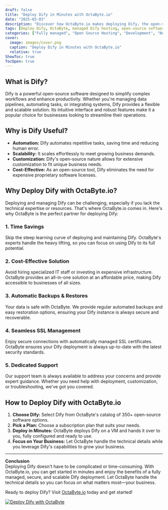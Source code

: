 ```yaml
---
draft: false
title: "Deploy Dify in Minutes with OctaByte.io"
date: "2025-03-03"
description: "Discover how OctaByte.io makes deploying Dify, the open-source software, effortless and hassle-free. Learn about Dify's capabilities, its benefits, and why OctaByte is the ideal platform for seamless deployment and management."
tags: [Deploy Dify, OctaByte, managed Dify hosting, open-source software deployment, Dify benefits, managed open-source services, Dify deployment made easy, OctaByte Dify hosting, Dify on VM, managed IT services]
categories: ["Fully managed", "Open Source Hosting", "Development", "Nocode Lowcode", "Dify"]
cover:
  image: images/cover.png
  caption: "Deploy Dify in Minutes with OctaByte.io"
  relative: true
ShowToc: true
TocOpen: true
---
```



## What is Dify?

Dify is a powerful open-source software designed to simplify complex workflows and enhance productivity. Whether you're managing data pipelines, automating tasks, or integrating systems, Dify provides a flexible and scalable solution. Its intuitive interface and robust features make it a popular choice for businesses looking to streamline their operations.

## Why is Dify Useful?

- **Automation:** Dify automates repetitive tasks, saving time and reducing human error.  
- **Scalability:** It scales effortlessly to meet growing business demands.  
- **Customization:** Dify's open-source nature allows for extensive customization to fit unique business needs.  
- **Cost-Effective:** As an open-source tool, Dify eliminates the need for expensive proprietary software licenses.  

## Why Deploy Dify with OctaByte.io?

Deploying and managing Dify can be challenging, especially if you lack the technical expertise or resources. That's where OctaByte.io comes in. Here's why OctaByte is the perfect partner for deploying Dify:

### 1. **Time Savings**  
Skip the steep learning curve of deploying and maintaining Dify. OctaByte's experts handle the heavy lifting, so you can focus on using Dify to its full potential.

### 2. **Cost-Effective Solution**  
Avoid hiring specialized IT staff or investing in expensive infrastructure. OctaByte provides an all-in-one solution at an affordable price, making Dify accessible to businesses of all sizes.

### 3. **Automatic Backups & Restores**  
Your data is safe with OctaByte. We provide regular automated backups and easy restoration options, ensuring your Dify instance is always secure and recoverable.

### 4. **Seamless SSL Management**  
Enjoy secure connections with automatically managed SSL certificates. OctaByte ensures your Dify deployment is always up-to-date with the latest security standards.

### 5. **Dedicated Support**  
Our support team is always available to address your concerns and provide expert guidance. Whether you need help with deployment, customization, or troubleshooting, we've got you covered.

## How to Deploy Dify with OctaByte.io

1. **Choose Dify:** Select Dify from OctaByte's catalog of 350+ open-source software options.  
2. **Pick a Plan:** Choose a subscription plan that suits your needs.  
3. **Deploy in Minutes:** OctaByte deploys Dify on a VM and hands it over to you, fully configured and ready to use.  
4. **Focus on Your Business:** Let OctaByte handle the technical details while you leverage Dify's capabilities to grow your business.  

---

**Conclusion**  
Deploying Dify doesn't have to be complicated or time-consuming. With OctaByte.io, you can get started in minutes and enjoy the benefits of a fully managed, secure, and scalable Dify deployment. Let OctaByte handle the technical details so you can focus on what matters most—your business.

Ready to deploy Dify? Visit [OctaByte.io](https://octabyte.io) today and get started!

[![Deploy Dify with OctaByte](/images/deploy-on-octabyte.png)](https://octabyte.io/fully-managed-open-source-services/development/nocode-lowcode/dify)